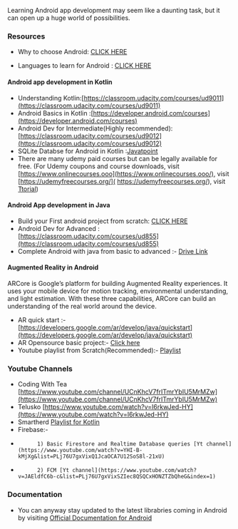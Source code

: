 Learning Android app development may seem like a daunting task, but it can open up a huge world of possibilities. 

### Resources

- Why to choose Android: [CLICK HERE](https://www.hokuapps.com/blogs/10-reasons-choose-android-mobile-application-development/#:~:text=Android%20is%20a%20platform%20that,developers%20are%20intimately%20familiar%20with.)

- Languages to learn for Android : [CLICK HERE](https://www.geeksforgeeks.org/top-programming-languages-for-android-app-development/)


#### Android app development in Kotlin

- Understanding Kotlin:[https://classroom.udacity.com/courses/ud9011](https://classroom.udacity.com/courses/ud9011)
- Android Basics in Kotlin :[https://developer.android.com/courses](https://developer.android.com/courses)
- Android Dev for Intermediate(Highly recommended): [https://classroom.udacity.com/courses/ud9012](https://classroom.udacity.com/courses/ud9012)
- SQLite Databse for Android in Kotlin :[Javatpoint](https://www.javatpoint.com/kotlin-android-sqlite-tutorial#:~:text=%E2%86%92%20%E2%86%90%20prev-,Kotlin%20Android%20SQLite%20Tutorial,database%20is%20embedded%20in%20android.)
- There are many udemy paid courses but can be legally available for free.
    (For Udemy coupons and course downloads,
                        visit [https://www.onlinecourses.ooo](https://www.onlinecourses.ooo/),
                        visit [https://udemyfreecourses.org/]( https://udemyfreecourses.org/),
                        visit [Ttorial](https://ttorial.com/?__cf_chl_jschl_tk__=f96f0851ad5259eed174fac0c07764f57d282054-1595687354-0-AS3P_fNsjd9ipLRLdISsZhD5O8K1ZiN0F9RgFHIRoLOJZFbfF1UuenY7mGHJNrhFpMXz4vtksn6NxhurV3NzyPLK_-Wt1xCD3P0XwyAKLLHbTreUCK0wAUF7MMjxmhjK4VqMtbsvyJ5CFApufN2H4vQ4FiIywwd2XNjNaGtQOwVSnSEhxYcxchHSdE2I_sq5mIMyIhcBRXRjaF-HpyhtqG1nMcfhqLhrAjdyMtAOmLAkAJSdUWHDo5n8vyCyu3xcLyuR9VYfHKtcHNItRldec9CrwkcvqHavF_tj1FarZ3xgGAufGQo5Mh_vCfomsaJjlAWfx_pP5ZZFyS7Bwf-Vofk))


#### Android App development in Java

- Build your First android project from scratch: [CLICK HERE](https://codelabs.developers.google.com/codelabs/build-your-first-android-app/#0)
- Android Dev for Advanced :[https://classroom.udacity.com/courses/ud855](https://classroom.udacity.com/courses/ud855)
- Complete Android with java from basic to advanced :- [Drive Link](https://drive.google.com/file/d/1QlkqbUiynV13z9X9XlYJno1jGeO_1lH2/view?usp=sharing)


#### Augmented Reality in Android
ARCore is Google’s platform for building Augmented Reality experiences. 
It uses your mobile device for motion tracking, environmental understanding, and light estimation. 
With these three capabilities, ARCore can build an understanding of the real world around the device.

- AR quick start :- [https://developers.google.com/ar/develop/java/quickstart](https://developers.google.com/ar/develop/java/quickstart)
- AR Opensource basic project:- [ Click here](https://www.freecodecamp.org/news/how-to-build-an-augmented-reality-android-app-with-arcore-and-android-studio-43e4676cb36f/)
- Youtube playlist from Scratch(Recommended):- [ Playlist](https://www.youtube.com/playlist?list=PLsOU6EOcj51cEDYpCLK_bzo4qtjOwDWfW)


### Youtube Channels 


-  Coding With Tea [https://www.youtube.com/channel/UCnKhcV7frITmrYbIU5MrMZw](https://www.youtube.com/channel/UCnKhcV7frITmrYbIU5MrMZw)
-  Telusko [https://www.youtube.com/watch?v=I6rkwJed-HY](https://www.youtube.com/watch?v=I6rkwJed-HY)
-  Smartherd [Playlist for Kotlin](https://www.youtube.com/playlist?list=PLlxmoA0rQ-LwgK1JsnMsakYNACYGa1cjR)
-  Firebase:-
-           1) Basic Firestore and Realtime Database queries [Yt channel](https://www.youtube.com/watch?v=YHI-B-kMjXg&list=PLj76U7gxVixQ1JcaOCA7U12SoS8l-21xU)
-           2) FCM [Yt channel](https://www.youtube.com/watch?v=JAEldfC6b-c&list=PLj76U7gxVixSZIec8QSQCxHONZTZbQheG&index=1)


### Documentation

- You can anyway stay updated to the latest librabries coming in Android by visiting [Official Documentation for Android](https://developer.android.com/docs)

